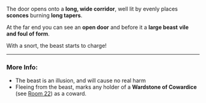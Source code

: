 The door opens onto a **long, wide corridor**, well lit by evenly places **sconces** burning **long tapers**.

At the far end you can see an **open door** and before it a **large beast** **vile and foul of form**.

With a snort, the beast starts to charge!

---

### More Info:

* The beast is an illusion, and will cause no real harm
* Fleeing from the beast, marks any holder of a **Wardstone of Cowardice** (see [Room 22](Room_22.md)) as a coward.
